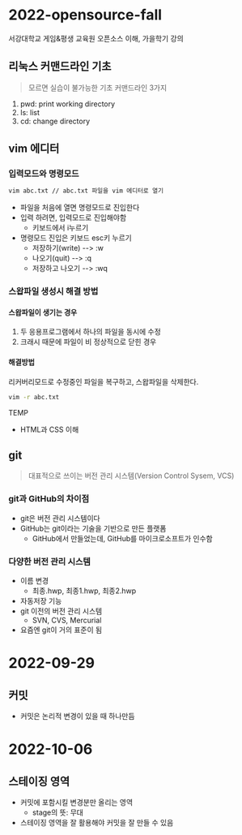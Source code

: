 # 2022-opensource-fall
서강대학교 게임&amp;평생 교육원 오픈소스 이해, 가을학기 강의

## 리눅스 커맨드라인 기초
> 모르면 실습이 불가능한 기초 커맨드라인 3가지
1. pwd: print working directory
2. ls: list
3. cd: change directory

## vim 에디터

### 입력모드와 명령모드

```bash
vim abc.txt // abc.txt 파일을 vim 에디터로 열기
```
- 파일을 처음에 열면 명령모드로 진입한다
- 입력 하려면, 입력모드로 진입해야함
  - 키보드에서 i누르기
- 명령모드 진입은 키보드 esc키 누르기
  - 저장하기(write) --> :w
  - 나오기(quit) --> :q
  - 저장하고 나오기 --> :wq
  
### 스왑파일 생성시 해결 방법
#### 스왑파일이 생기는 경우
1. 두 응용프로그램에서 하나의 파일을 동시에 수정
2. 크래시 때문에 파일이 비 정상적으로 닫힌 경우
#### 해결방법
리커버리모드로 수정중인 파일을 복구하고, 스왑파일을 삭제한다.
```bash
vim -r abc.txt
```
  
TEMP
- HTML과 CSS 이해

## git

>  대표적으로 쓰이는 버전 관리 시스템(Version Control Sysem, VCS)

### git과 GitHub의 차이점
- git은 버전 관리 시스템이다
- GitHub는 git이라는 기술을 기반으로 만든 플랫폼
  - GitHub에서 만들었는데, GitHub를 마이크로소프트가 인수함

### 다양한 버전 관리 시스템
- 이름 변경
  - 최종.hwp, 최종1.hwp, 최종2.hwp
- 자동저장 기능
- git 이전의 버전 관리 시스템
  - SVN, CVS, Mercurial
- 요즘엔 git이 거의 표준이 됨

# 2022-09-29
## 커밋
- 커밋은 논리적 변경이 있을 때 하나만듬

# 2022-10-06

## 스테이징 영역
- 커밋에 포함시킬 변경분만 올리는 영역
  - stage의 뜻: 무대
- 스테이징 영역을 잘 활용해야 커밋을 잘 만들 수 있음


